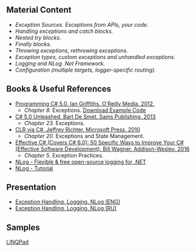 ## Material Content 
- *Exception Sources. Exceptions from APIs, your code.*
- *Handling exceptions and catch blocks.*
- *Nested try blocks.*
- *Finally blocks.*
- *Throwing exceptions,  rethrowing exceptions.*
- *Exception types, custom exceptions and unhandled exceptions.*
- *Logging and NLog .Net Framework.*
- *Configuration (multiple targets, logger-specific routing).*

## Books & Useful References 
- [Programming C# 5.0. Ian Griffiths. O'Reilly Media. 2012.](http://shop.oreilly.com/product/0636920024064.do)
   - *Chapter 8.* Exceptions. [Download Example Code](https://resources.oreilly.com/examples/0636920024064/blob/master/Ch08.zip)
- [C# 5.0 Unleashed. Bart De Smet. Sams Publishing. 2013](https://www.goodreads.com/book/show/16284093-c-5-0-unleashed)
   - *Chapter 23.* Exceptions.
- [CLR via C#. Jeffrey Richter. Microsoft Press. 2010](https://www.goodreads.com/book/show/7121415-clr-via-c)
   - *Chapter 20.* Exceptions and State Management.
- [Effective C# (Covers C# 6.0): 50 Specific Ways to Improve Your C# (Effective Software Development). Bill Wagner. Addison-Wesley. 2016](https://www.goodreads.com/book/show/30009056-effective-c-covers-c-6-0)
   - *Chapter 5.* Exception Practices.
- [NLog - Flexible & free open-source logging for .NET](http://nlog-project.org/)
- [NLog - Tutorial](https://github.com/NLog/NLog/wiki/Tutorial)
   
## Presentation 
- [Exception Handling. Logging. NLog (ENG)](https://github.com/EPM-RD-NETLAB/.NET-Framework-modules/blob/master/M8.%20Exception%20Handling.%20Logging.%20NLog/Exception%20Handling.%20Logging.%20NLog.pptx)
- [Exception Handling. Logging. NLog (RU)]()

## Samples 
[LINQPad](https://github.com/EPM-RD-NETLAB/.NET-Framework-modules/tree/master/M8.%20Exception%20Handling.%20Logging.%20NLog/Samples/VS)
